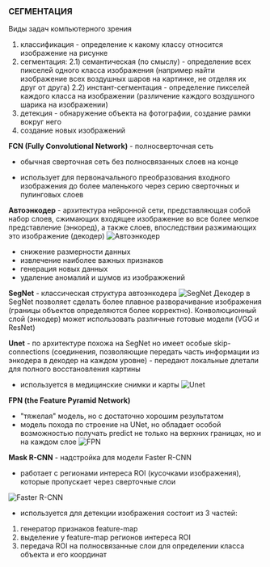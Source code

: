 ### СЕГМЕНТАЦИЯ

Виды задач компьютерного зрения

1) классификация - определение к какому классу относится изображение на рисунке
2) сегментация:
    2.1) семантическая (по смыслу) - определение всех пикселей одного класса изображения (например найти изображение всех воздушных шаров на картинке, не отделяя их друг от друга)
    2.2) инстант-сегментация - определение пикселей каждого класса на изображении (различение каждого воздушного шарика на изображении)
3) детекция - обнаружение объекта на фотографии, создание рамки вокруг него
4) создание новых изображений

**FCN (Fully Convolutional Network)** - полносверточная сеть
- обычная сверточная сеть без полносвязанных слоев на конце

- использует для первоначального преобразования входного изображения до более маленького через серию сверточных и пулинговых слоев

**Автоэнкодер** - архитектура нейронной сети, представляющая собой набор слоев, сжимающих входящее изображение во все более мелкое представление (энкоред), а также слоев, впоследствии разжимающих это изображение (декодер)
![Автоэнкодер](\image\image.png)

* снижение размерности данных
* извлечение наиболее важных признаков
* генерация новых данных
* удаление аномалий и шумов из изображжений

**SegNet** - классическая структура автоэнкодера
![SegNet](\image\image-1.png)
Декодер в SegNet позволяет сделать более плавное разворачивание изображения (границы объектов определяются более корректно).
Конволюционный слой (энкодер) может использовать различные готовые модели (VGG и ResNet)

**Unet** - по архитектуре похожа на SegNet но имеет особые skip-connections (соединения, позволяющие передать часть информации из энкодера в декодер на каждом уровне) - передают локальные длетали для полного восстановления картины
- используется в медицинские снимки и карты
![Unet](\image\image-2.png)

**FPN (the Feature Pyramid Network)** 
- "тяжелая" модель, но с достаточно хорошим результатом
- модель похода по строение на UNet, но обладает особой возможностью получать predict не только на верхних границах, но и на каждом слое
![FPN](\image\image-3.png)

**Mask R-CNN** - надстройка для модели Faster R-CNN
- работает с регионами интереса ROI (кусочками изображения), которые пропускает через сверточные слои

![Faster R-CNN](\image\image-4.png)
- используется для детекции изображения
состоит из 3 частей:
1) генератор признаков feature-map 
2) выделение у feature-map регионов интереса ROI
3) передача ROI на полносвязанные слои для определении класса объекта и его координат






